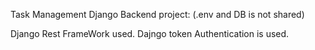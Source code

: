 Task Management Django Backend project:
(.env and DB is not shared)

Django Rest FrameWork used.
Dajngo token Authentication is used.
